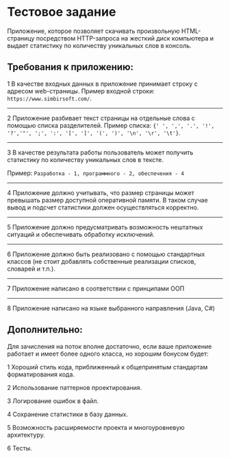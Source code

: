 # Тестовое задание
Приложение, которое позволяет скачивать произвольную HTML-страницу посредством 
HTTP-запроса на жесткий диск компьютера и выдает статистику по
количеству уникальных слов в консоль. 
## Требования к приложению:
1 В качестве входных данных в приложение принимает строку с адресом
web-страницы. Пример входной строки: `https://www.simbirsoft.com/`.
___
2 Приложение разбивает текст страницы на отдельные слова с помощью
списка разделителей. Пример списка: `{' ', ',', '.', '!',
'?','"', ';', ':', '[', ']', '(', ')', '\n', '\r', '\t'}`.
___
3 В качестве результата работы пользователь может получить статистику по
количеству уникальных слов в тексте. 

Пример: `Разработка - 1, программного - 2, обеспечения - 4`
___
4 Приложение должно учитывать, что размер страницы может превышать
размер доступной оперативной памяти. В таком случае вывод и подсчет
статистики должен осуществляться корректно.
___
5 Приложение должно предусматривать возможность нештатных ситуаций и
обеспечивать обработку исключений.
___
6 Приложение должно быть реализовано с помощью стандартных классов
(не стоит добавлять собственные реализации списков, словарей и т.п.).
___
7 Приложение написано в соответствии с принципами ООП
___
8 Приложение написано на языке выбранного направления (Java, C#)

## Дополнительно:
Для зачисления на поток вполне достаточно, если ваше приложение
работает и имеет более одного класса, но хорошим бонусом будет:

1 Хороший стиль кода, приближенный к общепринятым стандартам форматирования кода.

2 Использование паттернов проектирования.

3 Логирование ошибок в файл.

4 Сохранение статистики в базу данных.

5 Возможность расширяемости проекта и многоуровневую архитектуру.

6 Тесты.